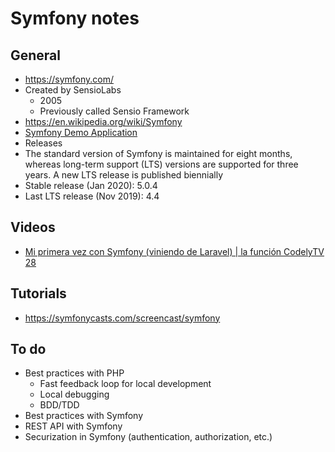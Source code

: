 # Symfony notes

## General
* https://symfony.com/
* Created by SensioLabs
  * 2005
  * Previously called Sensio Framework
* https://en.wikipedia.org/wiki/Symfony
* [Symfony Demo Application](https://github.com/symfony/demo)
* Releases
 * The standard version of Symfony is maintained for eight months, whereas long-term support (LTS) versions are supported for three years. A new LTS release is published biennially
 * Stable release (Jan 2020): 5.0.4
 * Last LTS release (Nov 2019): 4.4

## Videos
* [Mi primera vez con Symfony (viniendo de Laravel) | la función CodelyTV 28](https://www.youtube.com/watch?v=Votbs137Ru0)

## Tutorials
* https://symfonycasts.com/screencast/symfony

## To do
* Best practices with PHP
  * Fast feedback loop for local development
  * Local debugging
  * BDD/TDD
* Best practices with Symfony
* REST API with Symfony
* Securization in Symfony (authentication, authorization, etc.)
